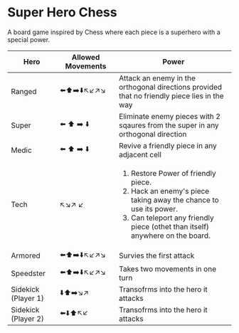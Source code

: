# Super Hero Chess
A board game inspired by Chess where each piece is a superhero with a special power.

| Hero | Allowed Movements| Power
| ------------- |-------------|-----
| Ranged |⬅️⬆️➡️⬇️↖️↙️↗️↘️| Attack an enemy in the orthogonal directions provided that no friendly piece lies in the way
| Super  |⬅️ ⬆️ ➡️ ⬇️   | Eliminate enemy pieces with 2 sqaures from the super in any orthogonal direction
| Medic  |⬅️ ⬆️ ➡️ ⬇️| Revive a friendly piece in any adjacent cell
| Tech  |↖️↘️↗️ ↙️ | <ol><li>Restore Power of friendly piece.</li><li>Hack an enemy's piece taking away the chance to use its power.</li><li>Can teleport any friendly piece (othet than itself) anywhere on the board.</li></ol>
|Armored |⬅️⬆️➡️⬇️↖️↙️↗️↘️|Survies the first attack
|Speedster |⬅️⬆️➡️⬇️↖️↙️↗️↘️|Takes two movements in one turn
|Sidekick (Player 1)|	⬇️⬆️➡️↘️↗️| Transofrms into the hero it attacks
|Sidekick (Player 2)|	⬅️⬇️⬆️↖️↙️|Transofrms into the hero it attacks
